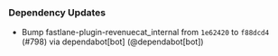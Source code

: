 ### Dependency Updates
* Bump fastlane-plugin-revenuecat_internal from `1e62420` to `f88dcd4` (#798) via dependabot[bot] (@dependabot[bot])
